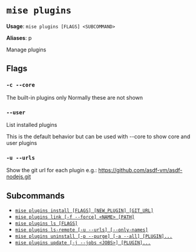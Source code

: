# `mise plugins`

**Usage**: `mise plugins [FLAGS] <SUBCOMMAND>`

**Aliases**: p

Manage plugins

## Flags

### `-c --core`

The built-in plugins only
Normally these are not shown

### `--user`

List installed plugins

This is the default behavior but can be used with --core
to show core and user plugins

### `-u --urls`

Show the git url for each plugin
e.g.: <https://github.com/asdf-vm/asdf-nodejs.git>

## Subcommands

* [`mise plugins install [FLAGS] [NEW_PLUGIN] [GIT_URL]`](/cli/plugins/install.md)
* [`mise plugins link [-f --force] <NAME> [PATH]`](/cli/plugins/link.md)
* [`mise plugins ls [FLAGS]`](/cli/plugins/ls.md)
* [`mise plugins ls-remote [-u --urls] [--only-names]`](/cli/plugins/ls-remote.md)
* [`mise plugins uninstall [-p --purge] [-a --all] [PLUGIN]...`](/cli/plugins/uninstall.md)
* [`mise plugins update [-j --jobs <JOBS>] [PLUGIN]...`](/cli/plugins/update.md)
